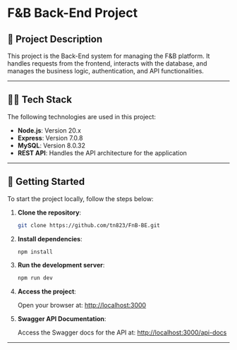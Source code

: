 # F&B Back-End Project

## 📝 Project Description

This project is the Back-End system for managing the F&B platform. It handles requests from the frontend, interacts with the database, and manages the business logic, authentication, and API functionalities.

---

## 🧑‍💻 Tech Stack

The following technologies are used in this project:

- **Node.js**: Version 20.x
- **Express**: Version 7.0.8
- **MySQL**: Version 8.0.32
- **REST API**: Handles the API architecture for the application

---

## 🚀 Getting Started

To start the project locally, follow the steps below:

1. **Clone the repository**:

    ```bash
    git clone https://github.com/tn823/FnB-BE.git
    ```

2. **Install dependencies**:

    ```bash
    npm install
    ```

3. **Run the development server**:

    ```bash
    npm run dev
    ```

4. **Access the project**:

    Open your browser at: [http://localhost:3000](http://localhost:3000)

5. **Swagger API Documentation**:

    Access the Swagger docs for the API at: [http://localhost:3000/api-docs](http://localhost:3000/api-docs)

---

